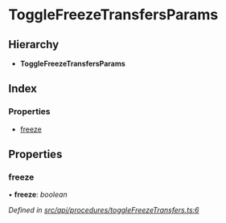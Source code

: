 # ToggleFreezeTransfersParams

## Hierarchy

* **ToggleFreezeTransfersParams**

## Index

### Properties

* [freeze](togglefreezetransfersparams.md#freeze)

## Properties

### freeze

• **freeze**: _boolean_

_Defined in_ [_src/api/procedures/toggleFreezeTransfers.ts:6_](https://github.com/PolymathNetwork/polymesh-sdk/blob/1221e467/src/api/procedures/toggleFreezeTransfers.ts#L6)

